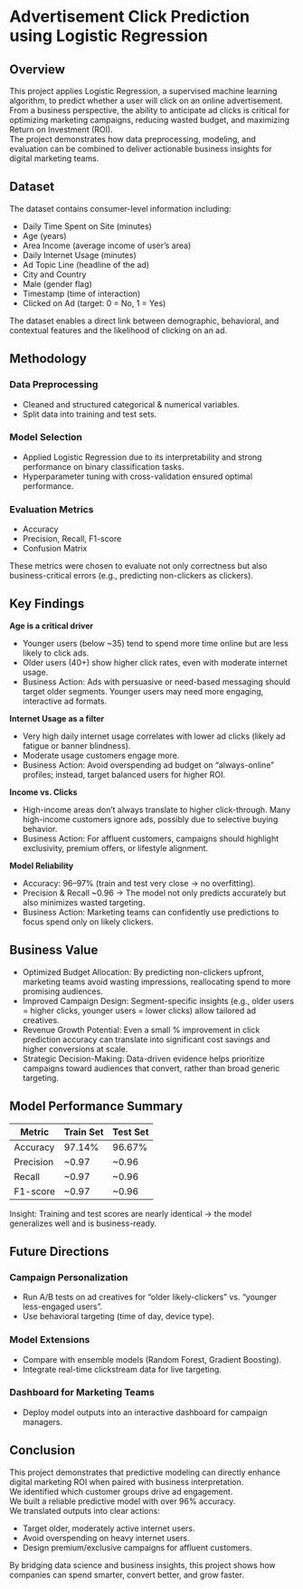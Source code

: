 # Advertisement Click Prediction using Logistic Regression  

## Overview  
This project applies Logistic Regression, a supervised machine learning algorithm, to predict whether a user will click on an online advertisement.  
From a business perspective, the ability to anticipate ad clicks is critical for optimizing marketing campaigns, reducing wasted budget, and maximizing Return on Investment (ROI).  
The project demonstrates how data preprocessing, modeling, and evaluation can be combined to deliver actionable business insights for digital marketing teams.  

## Dataset  
The dataset contains consumer-level information including:  
- Daily Time Spent on Site (minutes)  
- Age (years)  
- Area Income (average income of user’s area)  
- Daily Internet Usage (minutes)  
- Ad Topic Line (headline of the ad)  
- City and Country  
- Male (gender flag)  
- Timestamp (time of interaction)  
- Clicked on Ad (target: 0 = No, 1 = Yes)  

The dataset enables a direct link between demographic, behavioral, and contextual features and the likelihood of clicking on an ad.  

## Methodology  
### Data Preprocessing  
- Cleaned and structured categorical & numerical variables.  
- Split data into training and test sets.  

### Model Selection  
- Applied Logistic Regression due to its interpretability and strong performance on binary classification tasks.  
- Hyperparameter tuning with cross-validation ensured optimal performance.  

### Evaluation Metrics  
- Accuracy  
- Precision, Recall, F1-score  
- Confusion Matrix  

These metrics were chosen to evaluate not only correctness but also business-critical errors (e.g., predicting non-clickers as clickers).  

## Key Findings  
**Age is a critical driver**  
- Younger users (below ~35) tend to spend more time online but are less likely to click ads.  
- Older users (40+) show higher click rates, even with moderate internet usage.  
- Business Action: Ads with persuasive or need-based messaging should target older segments. Younger users may need more engaging, interactive ad formats.  

**Internet Usage as a filter**  
- Very high daily internet usage correlates with lower ad clicks (likely ad fatigue or banner blindness).  
- Moderate usage customers engage more.  
- Business Action: Avoid overspending ad budget on “always-online” profiles; instead, target balanced users for higher ROI.  

**Income vs. Clicks**  
- High-income areas don’t always translate to higher click-through. Many high-income customers ignore ads, possibly due to selective buying behavior.  
- Business Action: For affluent customers, campaigns should highlight exclusivity, premium offers, or lifestyle alignment.  

**Model Reliability**  
- Accuracy: 96–97% (train and test very close → no overfitting).  
- Precision & Recall ~0.96 → The model not only predicts accurately but also minimizes wasted targeting.  
- Business Action: Marketing teams can confidently use predictions to focus spend only on likely clickers.  

## Business Value  
- Optimized Budget Allocation: By predicting non-clickers upfront, marketing teams avoid wasting impressions, reallocating spend to more promising audiences.  
- Improved Campaign Design: Segment-specific insights (e.g., older users = higher clicks, younger users = lower clicks) allow tailored ad creatives.  
- Revenue Growth Potential: Even a small % improvement in click prediction accuracy can translate into significant cost savings and higher conversions at scale.  
- Strategic Decision-Making: Data-driven evidence helps prioritize campaigns toward audiences that convert, rather than broad generic targeting.  

## Model Performance Summary  

| Metric     | Train Set | Test Set |
|------------|-----------|----------|
| Accuracy   | 97.14%    | 96.67%   |
| Precision  | ~0.97     | ~0.96    |
| Recall     | ~0.97     | ~0.96    |
| F1-score   | ~0.97     | ~0.96    |

Insight: Training and test scores are nearly identical → the model generalizes well and is business-ready.  

## Future Directions  
### Campaign Personalization  
- Run A/B tests on ad creatives for “older likely-clickers” vs. “younger less-engaged users”.  
- Use behavioral targeting (time of day, device type).  

### Model Extensions  
- Compare with ensemble models (Random Forest, Gradient Boosting).  
- Integrate real-time clickstream data for live targeting.  

### Dashboard for Marketing Teams  
- Deploy model outputs into an interactive dashboard for campaign managers.  

## Conclusion  
This project demonstrates that predictive modeling can directly enhance digital marketing ROI when paired with business interpretation.  
We identified which customer groups drive ad engagement.  
We built a reliable predictive model with over 96% accuracy.  
We translated outputs into clear actions:  
- Target older, moderately active internet users.  
- Avoid overspending on heavy internet users.  
- Design premium/exclusive campaigns for affluent customers.  

By bridging data science and business insights, this project shows how companies can spend smarter, convert better, and grow faster.  
